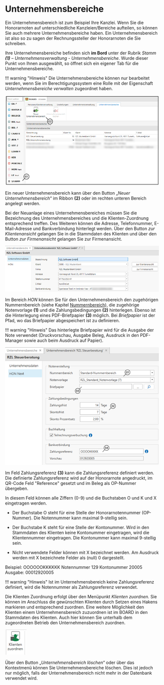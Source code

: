 # Unternehmensbereiche

Ein Unternehmensbereich ist zum Beispiel Ihre Kanzlei. Wenn Sie die
Honorarnoten auf unterschiedliche Kanzleien/Bereiche aufteilen, so
können Sie auch mehrere Unternehmensbereiche haben. Ein
Unternehmensbereich ist also so zu sagen der Rechnungssteller der
Honorarnoten die Sie schreiben.

Ihre Unternehmensbereiche befinden sich **im Bord** unter der Rubrik
*Stamm **(1)** – Unternehmensverwaltung - Unternehmensbereiche*. Wurde
dieser Punkt von Ihnen ausgewählt, so öffnet sich ein eigener Tab für
die Unternehmensbereiche.

!!! warning "Hinweis"
    Die Unternehmensbereiche können nur bearbeitet werden, wenn Sie im
    Berechtigungssystem eine Rolle mit der Eigenschaft *Unternehmensbereiche
    verwalten* zugeordnet haben.



![](<img/image100.png>)

Ein neuer Unternehmensbereich kann über den Button „*Neuer
Unternehmensbereich*“ im Ribbon **(2)** oder im rechten unteren Bereich
angelegt werden.

Bei der Neuanlage eines Unternehmensbereiches müssen Sie die Bezeichnung
des Unternehmensbereiches und die Klienten-Zuordnung entsprechend
treffen. Des Weiteren können die Adresse, Telefonnummer, E-Mail-Adresse
und Bankverbindung hinterlegt werden. Über den Button *zur*
*Klientenansicht* gelangen Sie in die Stammdaten des Klienten und über
den Button *zur Firmenansicht* gelangen Sie zur Firmenansicht.


![](<img/image101.png>)

Im Bereich *HON* können Sie für den Unternehmensbereich den zugehörigen
Nummernbereich (siehe Kapitel [Nummernbereich](/HONNext/2%20Stammdaten/Nummernbereiche/)), die
zugehörige Notenvorlage **(1)** und die Zahlungsbedingungen **(2)** hinterlegen. Ebenso
ist die Hinterlegung eines PDF-Briefpapier **(3)** möglich. Bei *Briefpapier*
ist der Pfad, wo das Briefpapier abgespeichert ist zu definieren.

!!! warning "Hinweis"
    Das hinterlegte Briefpapier wird für die Ausgabe der Note verwendet
    (Druckvorschau, Ausgabe Beleg, Ausdruck in den PDF-Manager sowie auch
    beim Ausdruck auf Papier).

![](<img/image102.png>)

Im Feld Zahlungsreferenz **(3)** kann die Zahlungsreferenz definiert werden. Die definierte Zahlungsreferenz wird auf der Honorarnote angedruckt, im QR-Code Feld "Reference" gesetzt und im Beleg als OP-Nummer übergeben.

In diesem Feld können alle Ziffern (0-9) und die Buchstaben O und K und X eingetragen werden.

- Der Buchstabe O steht für eine Stelle der Honorarnotennummer (OP-Nummer). Die Notennummer kann maximal 9-stellig sein.

- Der Buchstabe K steht für eine Stelle der Kontonummer. Wird in den Stammdaten des Klienten keine Kontonummer eingetragen, wird die Klientennummer eingetragen. Die Kontonummer kann maximal 9-stellig sein.

- Nicht verwendete Felder können mit X bezeichnet werden. Am Ausdruck werden mit X bezeichnete Felder als (null) 0 dargestellt.

Beispiel: OOOOOOKKKKKK Notennummer 129 Kontonummer 20005
Ausgabe: 00012920005

!!! warning "Hinweis"
    Ist im Unternehmensbereich keine Zahlungsreferenz definiert, wird die Notennummer als Zahlungsreferenz verwendet.

Die Klienten Zuordnung erfolgt über den Menüpunkt *Klienten zuordnen.*
Sie können im Anschluss die gewünschten Klienten durch Setzen eines
Hakens markieren und entsprechend zuordnen. Eine weitere Möglichkeit den
Klienten einem Unternehmensbereich zuzuordnen ist im BOARD in den
Stammdaten des Klienten. Auch hier können Sie unterhalb dem zugeordneten
Betrieb den Unternehmensbereich zuordnen.


![](<img/image103.png>)

Über den Button „*Unternehmensbereich löschen*“ oder über das
Kontextmenü können Sie Unternehmensbereiche löschen. Dies ist jedoch nur
möglich, falls der Unternehmensbereich nicht mehr in der Datenbank
verwendet wird.